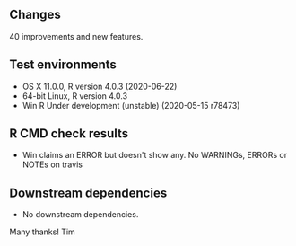 ## Changes
40 improvements and new features. 

## Test environments
* OS X 11.0.0, R version 4.0.3 (2020-06-22)
* 64-bit Linux, R version 4.0.3
* Win R Under development (unstable) (2020-05-15 r78473)

## R CMD check results
* Win claims an ERROR but doesn't show any. No WARNINGs, ERRORs or NOTEs on travis

## Downstream dependencies
* No downstream dependencies.

Many thanks!
Tim